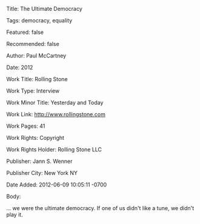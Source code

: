 Title:  The Ultimate Democracy

Tags:   democracy, equality

Featured: false

Recommended: false

Author: Paul McCartney

Date:   2012

Work Title: Rolling Stone

Work Type: Interview

Work Minor Title: Yesterday and Today

Work Link: http://www.rollingstone.com

Work Pages: 41

Work Rights: Copyright

Work Rights Holder: Rolling Stone LLC

Publisher: Jann S. Wenner

Publisher City: New York NY

Date Added: 2012-06-09 10:05:11 -0700

Body: 

... we were the ultimate democracy. If one of us didn't like a tune, we didn't play it. 

